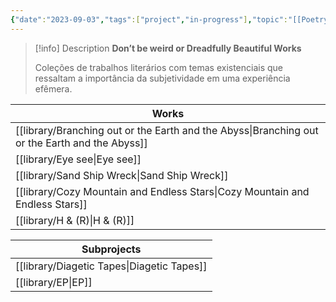 ```yaml
---
{"date":"2023-09-03","tags":["project","in-progress"],"topic":"[[Poetry]]","publish":true,"PassFrontmatter":true}
---
```


>[!info] Description 
>**Don’t be weird or Dreadfully Beautiful Works**
>
> Coleções de trabalhos literários com temas existenciais que ressaltam a importância da subjetividade em uma experiência efêmera.

| Works                                                                                             |
| ------------------------------------------------------------------------------------------------- |
| [[library/Branching out or the Earth and the Abyss\|Branching out or the Earth and the Abyss]] |
| [[library/Eye see\|Eye see]]                                                                   |
| [[library/Sand Ship Wreck\|Sand Ship Wreck]]                                                   |
| [[library/Cozy Mountain and Endless Stars\|Cozy Mountain and Endless Stars]]                   |
| [[library/H & (R)\|H & (R)]]                                                                   |


| Subprojects                                   |
| --------------------------------------------- |
| [[library/Diagetic Tapes\|Diagetic Tapes]] |
| [[library/EP\|EP]]                         |

